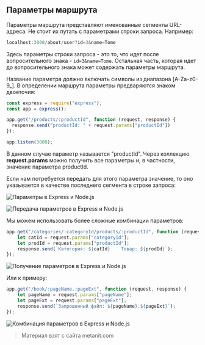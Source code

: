 ## Параметры маршрута

Параметры маршрута представляют именованные сегменты URL-адреса. Не стоит их путать с параметрами строки запроса. Например:

```js
localhost:3000/about/user?id=3&name=Tome
```

Здесь параметры строки запроса - это то, что идет после вопросительного знака - `id=3&name=Tome`. Остальная часть, которая идет до вопросительного знака может содержать параметры маршрута.

Название параметра должно включать символы из диапазона [A-Za-z0-9_]. В определении маршрута параметры предваряются знаком двоеточия:

```js
const express = require("express");
const app = express();

app.get("/products/:productId", function (request, response) {
  response.send("productId: " + request.params["productId"])
});

app.listen(3000);
```

В данном случае параметр называется "productId". Через коллекцию **request.params** можно получить все параметры и, в частности, значение параметра productId.

Если нам потребуется передать для этого параметра значение, то оно указывается в качестве последнего сегмента в строке запроса:

![Параметры в Express и Node.js](https://metanit.com/web/nodejs/pics/4.14.png)

![Передача параметров в Express и Node.js](https://metanit.com/web/nodejs/pics/4.15.png)

Мы можем использовать более сложные комбинации параметров:

```js
app.get("/categories/:categoryId/products/:productId", function (request, response) {
    let catId = request.params["categoryId"];
    let prodId = request.params["productId"];
    response.send(`Категория: ${catId}    Товар: ${prodId}`);
});
```

![Получение параметров в Express и Node.js](https://metanit.com/web/nodejs/pics/4.16.png)

Или к примеру:

```js
app.get("/book/:pageName.:pageExt", function (request, response) {
    let pageName = request.params["pageName"];
    let pageExt = request.params["pageExt"];
    response.send(`Запрошенный файл: ${pageName}.${pageExt}`);
});
```

![Комбинация параметров в Express и Node.js](https://metanit.com/web/nodejs/pics/4.17.png)


> Материал взят с сайта metanit.com